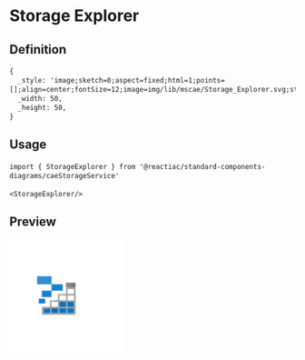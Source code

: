 # Storage Explorer

## Definition

```
{
  _style: 'image;sketch=0;aspect=fixed;html=1;points=[];align=center;fontSize=12;image=img/lib/mscae/Storage_Explorer.svg;strokeColor=none;',
  _width: 50,
  _height: 50,
}
```

## Usage

```
import { StorageExplorer } from '@reactiac/standard-components-diagrams/caeStorageService'

<StorageExplorer/>
```

## Preview

<img src="./storage-explorer.png" width="200"/>
